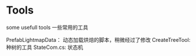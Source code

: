 # Tools
some usefull tools 一些常用的工具

PrefabLightmapData： 动态加载烘焙的脚本，稍微经过了修改
CreateTreeTool: 种树的工具
StateCom.cs:  状态机